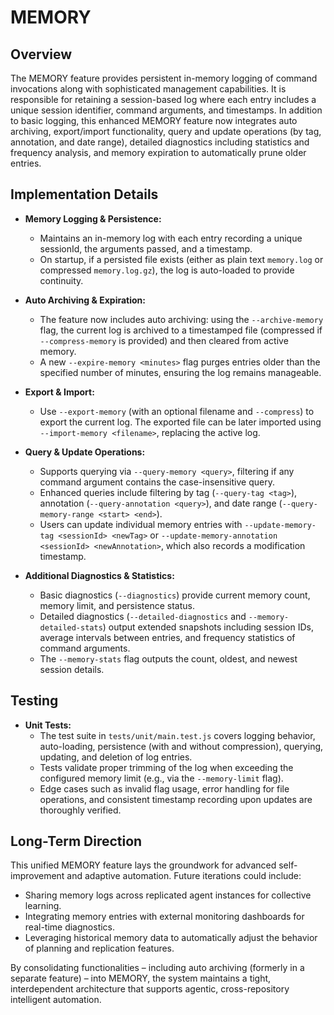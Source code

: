 # MEMORY

## Overview

The MEMORY feature provides persistent in-memory logging of command invocations along with sophisticated management capabilities. It is responsible for retaining a session-based log where each entry includes a unique session identifier, command arguments, and timestamps. In addition to basic logging, this enhanced MEMORY feature now integrates auto archiving, export/import functionality, query and update operations (by tag, annotation, and date range), detailed diagnostics including statistics and frequency analysis, and memory expiration to automatically prune older entries.

## Implementation Details

- **Memory Logging & Persistence:**
  - Maintains an in-memory log with each entry recording a unique sessionId, the arguments passed, and a timestamp.
  - On startup, if a persisted file exists (either as plain text `memory.log` or compressed `memory.log.gz`), the log is auto-loaded to provide continuity.
  
- **Auto Archiving & Expiration:**
  - The feature now includes auto archiving: using the `--archive-memory` flag, the current log is archived to a timestamped file (compressed if `--compress-memory` is provided) and then cleared from active memory.
  - A new `--expire-memory <minutes>` flag purges entries older than the specified number of minutes, ensuring the log remains manageable.

- **Export & Import:**
  - Use `--export-memory` (with an optional filename and `--compress`) to export the current log. The exported file can be later imported using `--import-memory <filename>`, replacing the active log.

- **Query & Update Operations:**
  - Supports querying via `--query-memory <query>`, filtering if any command argument contains the case-insensitive query.
  - Enhanced queries include filtering by tag (`--query-tag <tag>`), annotation (`--query-annotation <query>`), and date range (`--query-memory-range <start> <end>`).
  - Users can update individual memory entries with `--update-memory-tag <sessionId> <newTag>` or `--update-memory-annotation <sessionId> <newAnnotation>`, which also records a modification timestamp.

- **Additional Diagnostics & Statistics:**
  - Basic diagnostics (`--diagnostics`) provide current memory count, memory limit, and persistence status.
  - Detailed diagnostics (`--detailed-diagnostics` and `--memory-detailed-stats`) output extended snapshots including session IDs, average intervals between entries, and frequency statistics of command arguments.
  - The `--memory-stats` flag outputs the count, oldest, and newest session details.

## Testing

- **Unit Tests:**
  - The test suite in `tests/unit/main.test.js` covers logging behavior, auto-loading, persistence (with and without compression), querying, updating, and deletion of log entries.
  - Tests validate proper trimming of the log when exceeding the configured memory limit (e.g., via the `--memory-limit` flag).
  - Edge cases such as invalid flag usage, error handling for file operations, and consistent timestamp recording upon updates are thoroughly verified.

## Long-Term Direction

This unified MEMORY feature lays the groundwork for advanced self-improvement and adaptive automation. Future iterations could include:

- Sharing memory logs across replicated agent instances for collective learning.
- Integrating memory entries with external monitoring dashboards for real-time diagnostics.
- Leveraging historical memory data to automatically adjust the behavior of planning and replication features.

By consolidating functionalities – including auto archiving (formerly in a separate feature) – into MEMORY, the system maintains a tight, interdependent architecture that supports agentic, cross-repository intelligent automation.
